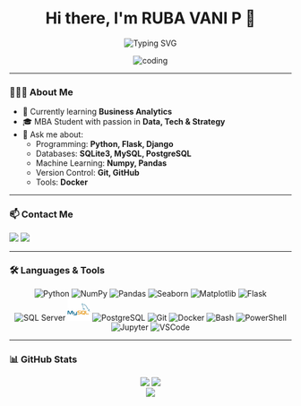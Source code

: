 <!-- PROFILE HEADING -->
<h1 align="center">Hi there, I'm RUBA VANI P 👋</h1>

<p align="center">
  <img src="https://readme-typing-svg.herokuapp.com?font=Fira+Code&duration=5000&pause=500&color=52F7EF&center=true&vCenter=true&width=500&lines=Data+Science+Enthusiast;Python+Lover;Currently+Learning+Business+Analytics" alt="Typing SVG" />
</p>

<!-- PROFILE IMAGE -->
<p align="center">
  <img src="https://i.pinimg.com/originals/11/5e/cd/115ecd960631ba4b2f9fe784ca98b42d.jpg" alt="coding" width="400" />
</p>

---

### 👩🏻‍💻 About Me

- 🌱 Currently learning **Business Analytics**  
- 🎓 MBA Student with passion in **Data, Tech & Strategy**
- 💬 Ask me about:
  - Programming: **Python, Flask, Django**
  - Databases: **SQLite3, MySQL, PostgreSQL**
  - Machine Learning: **Numpy, Pandas**
  - Version Control: **Git, GitHub**
  - Tools: **Docker**

---

### 📫 Contact Me

<p align="left">
  <a href="mailto:rubavanipitchaimari@gmail.com"><img src="https://img.shields.io/badge/-Email-D14836?style=flat-square&logo=gmail&logoColor=white"/></a>
  <a href="https://www.linkedin.com/in/ruba-vani-p-04b403349/" target="_blank"><img src="https://img.shields.io/badge/-LinkedIn-0077B5?style=flat-square&logo=linkedin&logoColor=white"/></a>
</p>

---

### 🛠️ Languages & Tools

<p align="center">
  <img src="https://cdn.jsdelivr.net/gh/devicons/devicon/icons/python/python-original.svg" width="40" alt="Python" />
  <img src="https://cdn.jsdelivr.net/gh/devicons/devicon/icons/numpy/numpy-original.svg" width="40" alt="NumPy" />
  <img src="https://cdn.jsdelivr.net/gh/devicons/devicon/icons/pandas/pandas-original.svg" width="40" alt="Pandas" />
  <img src="https://seaborn.pydata.org/_images/logo-mark-lightbg.svg" width="40" alt="Seaborn" />
  <img src="https://upload.wikimedia.org/wikipedia/commons/8/84/Matplotlib_icon.svg" width="30" alt="Matplotlib" />
  <img src="https://upload.wikimedia.org/wikipedia/commons/3/3c/Flask_logo.svg" width="40" alt="Flask" />
  <img src="https://www.svgrepo.com/show/303229/microsoft-sql-server-logo.svg" width="40" alt="SQL Server" />
  <img src="https://raw.githubusercontent.com/devicons/devicon/master/icons/mysql/mysql-original-wordmark.svg" width="40" alt="MySQL" />
  <img src="https://cdn.jsdelivr.net/gh/devicons/devicon/icons/postgresql/postgresql-original.svg" width="40" alt="PostgreSQL" />
  <img src="https://cdn.jsdelivr.net/gh/devicons/devicon/icons/git/git-plain.svg" width="30" alt="Git" />
  <img src="https://cdn.jsdelivr.net/gh/devicons/devicon/icons/docker/docker-plain.svg" width="30" alt="Docker" />
  <img src="https://cdn.jsdelivr.net/gh/devicons/devicon/icons/bash/bash-plain.svg" width="30" alt="Bash" />
  <img src="https://upload.wikimedia.org/wikipedia/commons/a/af/PowerShell_Core_6.0_icon.png" width="30" alt="PowerShell" />
  <img src="https://cdn.jsdelivr.net/gh/devicons/devicon/icons/jupyter/jupyter-original-wordmark.svg" width="30" alt="Jupyter" />
  <img src="https://cdn.jsdelivr.net/gh/devicons/devicon/icons/vscode/vscode-original.svg" width="30" alt="VSCode" />
</p>

---

### 📊 GitHub Stats

<div align="center">
  <img height="160em" src="https://github-readme-stats.vercel.app/api?username=Rubavani13&show_icons=true&theme=tokyonight" />
  <img height="160em" src="https://github-readme-stats.vercel.app/api/top-langs/?username=Rubavani13&layout=compact&theme=tokyonight" />
</div>

<div align="center">
  <img src="https://github-readme-streak-stats.herokuapp.com/?user=Rubavani13&theme=tokyonight" />
</div>
